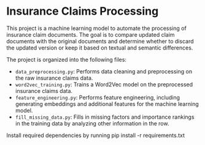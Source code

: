 # Insurance Claims Processing

This project is a machine learning model to automate the processing of insurance claim documents. The goal is to compare updated claim documents with the original documents and determine whether to discard the updated version or keep it based on textual and semantic differences.

The project is organized into the following files:

- `data_preprocessing.py`: Performs data cleaning and preprocessing on the raw insurance claims data.
- `word2vec_training.py`: Trains a Word2Vec model on the preprocessed insurance claims data.
- `feature_engineering.py`: Performs feature engineering, including generating embeddings and additional features for the machine learning model.
- `fill_missing_data.py`: Fills in missing factors and importance rankings in the training data by analyzing other information in the row.

Install required dependencies by running pip install -r requirements.txt
